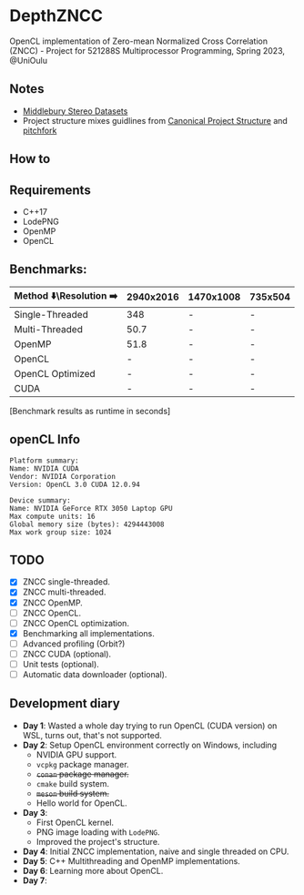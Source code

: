 # DepthZNCC
OpenCL implementation of Zero-mean Normalized Cross Correlation (ZNCC) - Project for 521288S Multiprocessor Programming, Spring 2023, @UniOulu

## Notes
- [Middlebury Stereo Datasets](https://vision.middlebury.edu/stereo/data/)
- Project structure mixes guidlines from [Canonical Project Structure](https://www.open-std.org/jtc1/sc22/wg21/docs/papers/2018/p1204r0.html) and [pitchfork](https://github.com/vector-of-bool/pitchfork)

## How to

## Requirements
- C++17
- LodePNG
- OpenMP
- OpenCL

## Benchmarks:

| Method ⬇️\Resolution ➡️ | 2940x2016 | 1470x1008 | 735x504 |
|-----|-----|-----|-----|
| Single-Threaded | 348 | - | - |
| Multi-Threaded | 50.7 | - | - |
| OpenMP | 51.8 | - | - |
| OpenCL | - | - | - |
| OpenCL Optimized | - | - | - |
| CUDA | - | - | - |
[Benchmark results as runtime in seconds]

## openCL Info
```
Platform summary:
Name: NVIDIA CUDA
Vendor: NVIDIA Corporation
Version: OpenCL 3.0 CUDA 12.0.94

Device summary:
Name: NVIDIA GeForce RTX 3050 Laptop GPU
Max compute units: 16
Global memory size (bytes): 4294443008
Max work group size: 1024
```

## TODO
- [x] ZNCC single-threaded.
- [X] ZNCC multi-threaded.
- [X] ZNCC OpenMP.
- [ ] ZNCC OpenCL.
- [ ] ZNCC OpenCL optimization.
- [X] Benchmarking all implementations.
- [ ] Advanced profiling (Orbit?)
- [ ] ZNCC CUDA (optional).
- [ ] Unit tests (optional).
- [ ] Automatic data downloader (optional).

## Development diary
- **Day 1**: Wasted a whole day trying to run OpenCL (CUDA version) on WSL, turns out, that's not supported.
- **Day 2**: Setup OpenCL environment correctly on Windows, including
    - NVIDIA GPU support.
    - `vcpkg` package manager.
    - ~~`conan` package manager.~~
    - `cmake` build system.
    - ~~`meson` build system.~~
    - Hello world for OpenCL.
- **Day 3**: 
    - First OpenCL kernel.
    - PNG image loading with `LodePNG`.
    - Improved the project's structure.
- **Day 4**: Initial ZNCC implementation, naive and single threaded on CPU.
- **Day 5**: C++ Multithreading and OpenMP implementations.
- **Day 6**: Learning more about OpenCL.
- **Day 7**:
